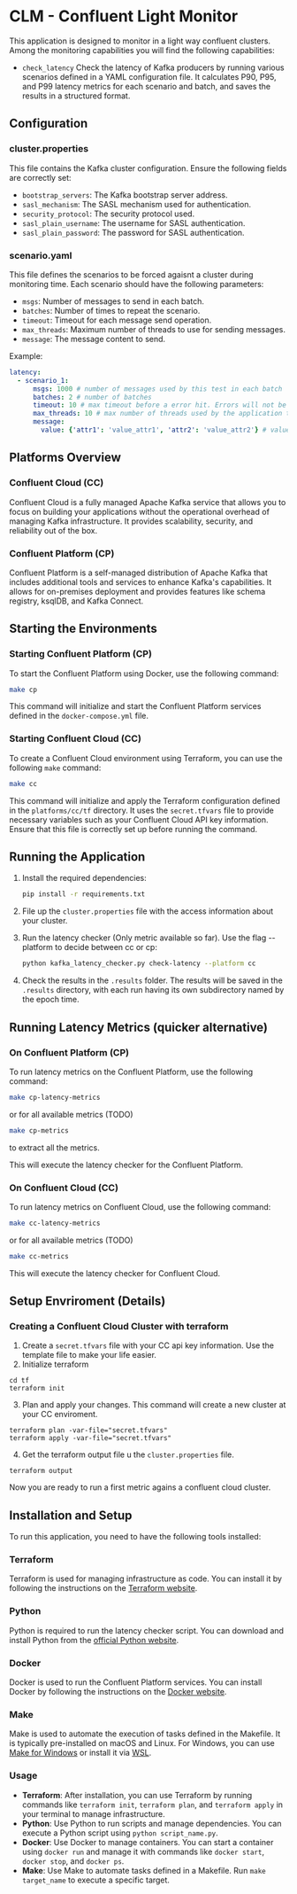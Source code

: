 # CLM - Confluent Light Monitor

This application is designed to monitor in a light way confluent clusters. Among the monitoring capabilities you will find the following capabilities:

 - `check_latency` Check the latency of Kafka producers by running various scenarios defined in a YAML configuration file. It calculates P90, P95, and P99 latency metrics for each scenario and batch, and saves the results in a structured format.

## Configuration

### cluster.properties

This file contains the Kafka cluster configuration. Ensure the following fields are correctly set:

- `bootstrap_servers`: The Kafka bootstrap server address.
- `sasl_mechanism`: The SASL mechanism used for authentication.
- `security_protocol`: The security protocol used.
- `sasl_plain_username`: The username for SASL authentication.
- `sasl_plain_password`: The password for SASL authentication.

### scenario.yaml

This file defines the scenarios to be forced agaisnt a cluster during monitoring time. Each scenario should have the following parameters:

- `msgs`: Number of messages to send in each batch.
- `batches`: Number of times to repeat the scenario.
- `timeout`: Timeout for each message send operation.
- `max_threads`: Maximum number of threads to use for sending messages.
- `message`: The message content to send.

Example:
```yaml
latency:
  - scenario_1:
      msgs: 1000 # number of messages used by this test in each batch
      batches: 2 # number of batches
      timeout: 10 # max timeout before a error hit. Errors will not be part of the latency calculation.
      max_threads: 10 # max number of threads used by the application to send mesages in parallel
      message: 
        value: {'attr1': 'value_attr1', 'attr2': 'value_attr2'} # value of message to be produced
```

## Platforms Overview

### Confluent Cloud (CC)
Confluent Cloud is a fully managed Apache Kafka service that allows you to focus on building your applications without the operational overhead of managing Kafka infrastructure. It provides scalability, security, and reliability out of the box.

### Confluent Platform (CP)
Confluent Platform is a self-managed distribution of Apache Kafka that includes additional tools and services to enhance Kafka's capabilities. It allows for on-premises deployment and provides features like schema registry, ksqlDB, and Kafka Connect.

## Starting the Environments

### Starting Confluent Platform (CP)
To start the Confluent Platform using Docker, use the following command:
```bash
make cp
```
This command will initialize and start the Confluent Platform services defined in the `docker-compose.yml` file.

### Starting Confluent Cloud (CC)
To create a Confluent Cloud environment using Terraform, you can use the following `make` command:
```bash
make cc
```
This command will initialize and apply the Terraform configuration defined in the `platforms/cc/tf` directory. It uses the `secret.tfvars` file to provide necessary variables such as your Confluent Cloud API key information. Ensure that this file is correctly set up before running the command.

## Running the Application

1. Install the required dependencies:
   ```bash
   pip install -r requirements.txt
   ```

3. File up the `cluster.properties` file with the access information about your cluster.

4. Run the latency checker (Only metric available so far). Use the flag --platform to decide between cc or cp:
   ```bash
   python kafka_latency_checker.py check-latency --platform cc
   ```

5. Check the results in the `.results` folder. The results will be saved in the `.results` directory, with each run having its own subdirectory named by the epoch time.

## Running Latency Metrics (quicker alternative)

### On Confluent Platform (CP)
To run latency metrics on the Confluent Platform, use the following command:
```bash
make cp-latency-metrics
```
or for all available metrics (TODO)
```bash
make cp-metrics
```
to extract all the metrics.

This will execute the latency checker for the Confluent Platform.

### On Confluent Cloud (CC)
To run latency metrics on Confluent Cloud, use the following command:
```bash
make cc-latency-metrics
```
or for all available metrics (TODO)
```bash
make cc-metrics
```

This will execute the latency checker for Confluent Cloud.

## Setup Envriroment (Details)
### Creating a Confluent Cloud Cluster with terraform

1. Create a `secret.tfvars` file with your CC api key information. Use the template file to make your life easier.
2. Initialize terraform

```shell
cd tf
terraform init
```

3. Plan and apply your changes. This command will create a new cluster at your CC enviroment.

```shell
terraform plan -var-file="secret.tfvars" 
terraform apply -var-file="secret.tfvars" 
```

4. Get the terraform output file u the `cluster.properties` file. 

```shell
terraform output
```

Now you are ready to run a first metric agains a confluent cloud cluster.


## Installation and Setup

To run this application, you need to have the following tools installed:

### Terraform
Terraform is used for managing infrastructure as code. You can install it by following the instructions on the [Terraform website](https://developer.hashicorp.com/terraform/tutorials/aws-get-started/install-cli).

### Python
Python is required to run the latency checker script. You can download and install Python from the [official Python website](https://www.python.org/downloads/).

### Docker
Docker is used to run the Confluent Platform services. You can install Docker by following the instructions on the [Docker website](https://docs.docker.com/get-docker/).

### Make
Make is used to automate the execution of tasks defined in the Makefile. It is typically pre-installed on macOS and Linux. For Windows, you can use [Make for Windows](http://gnuwin32.sourceforge.net/packages/make.htm) or install it via [WSL](https://docs.microsoft.com/en-us/windows/wsl/install).

### Usage
- **Terraform**: After installation, you can use Terraform by running commands like `terraform init`, `terraform plan`, and `terraform apply` in your terminal to manage infrastructure.
- **Python**: Use Python to run scripts and manage dependencies. You can execute a Python script using `python script_name.py`.
- **Docker**: Use Docker to manage containers. You can start a container using `docker run` and manage it with commands like `docker start`, `docker stop`, and `docker ps`.
- **Make**: Use Make to automate tasks defined in a Makefile. Run `make target_name` to execute a specific target.

